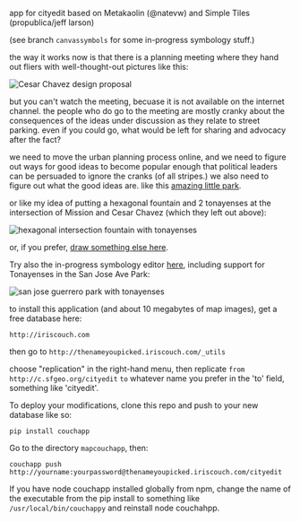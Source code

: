 app for cityedit based on Metakaolin (@natevw) and Simple Tiles (propublica/jeff larson)

(see branch `canvassymbols` for some in-progress symbology stuff.)

the way it works now is that there is a planning meeting where they hand out fliers with
well-thought-out pictures like this:

![Cesar Chavez design proposal](http://sf.streetsblog.org/wp-content/uploads/2010/11/Picture-10.jpg)

but you can't watch the meeting, becuase it is not available on the internet channel. the 
people who do go to the meeting are mostly cranky about the consequences of the ideas under 
discussion as they relate to street parking. even if you could go, what would be left for 
sharing and advocacy after the fact?

we need to move the urban planning process online, and we need to figure out ways for
good ideas to become popular enough that political leaders can be persuaded to ignore the
cranks (of all stripes.) we also need to figure out what the good ideas are. like this
[amazing little park](http://missionlocal.org/2010/04/guerrero-park-blossoms-in-a-sea-of-concrete/).

or like my idea of putting a hexagonal fountain and 2 tonayenses at the intersection of Mission and Cesar Chavez (which they left out above):

![hexagonal intersection fountain with tonayenses](http://h.sfgeo.org/a300mphach/withmorestuff/hexagonalfountain-w-tonayenses.png)

or, if you prefer, [draw something else here](http://cityedit.sfgeo.org/cityedit/_design/maps/_show/editor#20.00/37.74817/-122.41807). 

Try also the in-progress symbology editor [here](http://cityedit.sfgeo.org/cedev/_design/maps/_show/editor#20.00/37.74817/-122.41807), including support for Tonayenses in the San Jose Ave Park:

![san jose guerrero park with tonayenses](http://h.sfgeo.org/a300mphach/withmorestuff/cityedit-withstuff.png)

to install this application (and about 10 megabytes of map images), get a free database here:

`http://iriscouch.com`

then go to `http://thenameyoupicked.iriscouch.com/_utils`

choose "replication" in the right-hand menu, then replicate `from` `http://c.sfgeo.org/cityedit` `to`
whatever name you prefer in the 'to' field, something like 'cityedit'.

To deploy your modifications, clone this repo and push to your new database like so:

`pip install couchapp`

Go to the directory `mapcouchapp`, then:

`couchapp push http://yourname:yourpassword@thenameyoupicked.iriscouch.com/cityedit`

If you have node couchapp installed globally from npm, change the name of the executable
from the pip install to something like `/usr/local/bin/couchappy` and reinstall node couchahpp.
